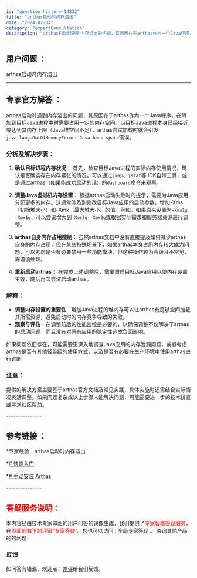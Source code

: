 ```yaml
---
id: "question-history-14832"
title: "arthas启动时内存溢出"
date: "2024-07-04"
category: "expertConsultation"
description: "arthas启动时遇到内存溢出的问题，其原因在于arthas作为一个Java程序，在附加到目标Java进程中时需要占用一定的内存空间。当目标Java进程本身已经接近或达到其内存上限（Java堆空间不足），arthas尝试加载时就会引发`java.lang.OutOfMemoryError: Java"
---
```


## 用户问题 ： 
 arthas启动时内存溢出  

---------------
## 专家官方解答 ：

arthas启动时遇到内存溢出的问题，其原因在于arthas作为一个Java程序，在附加到目标Java进程中时需要占用一定的内存空间。当目标Java进程本身已经接近或达到其内存上限（Java堆空间不足），arthas尝试加载时就会引发`java.lang.OutOfMemoryError: Java heap space`错误。

### 分析及解决步骤：

1. **确认目标进程内存状况**：
   首先，检查目标Java进程的实际内存使用情况，确认是否确实存在内存紧张的情况。可以通过`jmap`、`jstat`等JDK自带工具，或是通过arthas（如果能成功启动的话）的`dashboard`命令来观察。

2. **调整Java虚拟机内存设置**：
   根据arthas启动失败时的提示，需要为Java应用分配更多的内存。这通常涉及到修改目标Java应用的启动参数，增加-Xms（初始堆大小）和-Xmx（最大堆大小）的值。例如，如果原来设置为`-Xms1g -Xmx1g`，可以尝试增大到`-Xms2g -Xmx2g`或根据实际需求和服务器资源进行调整。

3. **arthas自身内存占用控制**：
   虽然arthas文档中没有直接提及如何减少arthas自身的内存占用，但在某些特殊场景下，如果arthas本身占用内存较大成为问题，可以考虑是否有必要禁用一些功能模块，但这种操作较为高级且不常见，需谨慎处理。

4. **重新启动arthas**：
   在完成上述调整后，需要重启目标Java应用以使内存设置生效，随后再次尝试启动arthas。

### 解释：
- **调整内存设置的重要性**：增加Java进程的堆内存可以让arthas有足够空间加载其所需资源，避免启动时的内存竞争导致的失败。
- **观察与评估**：在调整前后的性能监控是必要的，以确保调整不仅解决了arthas的启动问题，而且没有对原有应用的稳定性造成负面影响。

如果问题依旧存在，可能需要更深入地调查Java应用的内存泄漏问题，或者考虑arthas是否有其他轻量级的使用方式，以及是否有必要在生产环境中使用arthas进行诊断。

### 注意：
提供的解决方案主要基于arthas官方文档及常见实践，具体实施时还需结合实际情况灵活调整。如果问题复杂或以上步骤未能解决问题，可能需要进一步的技术排查或寻求社区帮助。


<font color="#949494">---------------</font> 


## 参考链接 ：

*专家经验：arthas启动时内存溢出 
 
 *[# 快速入门](https://github.com/alibaba/arthas/tree/master/site/docs/doc/quick-start.md)
 
 *[# 手动安装 Arthas](https://github.com/alibaba/arthas/tree/master/site/docs/doc/manual-install.md)


 <font color="#949494">---------------</font> 
 


## <font color="#FF0000">答疑服务说明：</font> 

本内容经由技术专家审阅的用户问答的镜像生成，我们提供了<font color="#FF0000">专家智能答疑服务</font>，在<font color="#FF0000">页面的右下的浮窗”专家答疑“</font>。您也可以访问 : [全局专家答疑](https://answer.opensource.alibaba.com/docs/intro) 。 咨询其他产品的的问题

### 反馈
如问答有错漏，欢迎点：[差评](https://ai.nacos.io/user/feedbackByEnhancerGradePOJOID?enhancerGradePOJOId=16080)给我们反馈。
